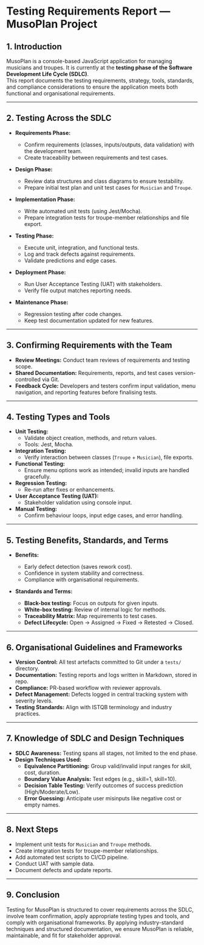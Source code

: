# Testing Requirements Report — MusoPlan Project

## 1. Introduction

MusoPlan is a console-based JavaScript application for managing musicians and troupes. It is currently at the **testing phase of the Software Development Life Cycle (SDLC)**.  
This report documents the testing requirements, strategy, tools, standards, and compliance considerations to ensure the application meets both functional and organisational requirements.

---

## 2. Testing Across the SDLC

- **Requirements Phase:**

  - Confirm requirements (classes, inputs/outputs, data validation) with the development team.
  - Create traceability between requirements and test cases.

- **Design Phase:**

  - Review data structures and class diagrams to ensure testability.
  - Prepare initial test plan and unit test cases for `Musician` and `Troupe`.

- **Implementation Phase:**

  - Write automated unit tests (using Jest/Mocha).
  - Prepare integration tests for troupe-member relationships and file export.

- **Testing Phase:**

  - Execute unit, integration, and functional tests.
  - Log and track defects against requirements.
  - Validate predictions and edge cases.

- **Deployment Phase:**

  - Run User Acceptance Testing (UAT) with stakeholders.
  - Verify file output matches reporting needs.

- **Maintenance Phase:**
  - Regression testing after code changes.
  - Keep test documentation updated for new features.

---

## 3. Confirming Requirements with the Team

- **Review Meetings:** Conduct team reviews of requirements and testing scope.
- **Shared Documentation:** Requirements, reports, and test cases version-controlled via Git.
- **Feedback Cycle:** Developers and testers confirm input validation, menu navigation, and reporting features before finalising tests.

---

## 4. Testing Types and Tools

- **Unit Testing:**
  - Validate object creation, methods, and return values.
  - Tools: Jest, Mocha.
- **Integration Testing:**
  - Verify interaction between classes (`Troupe` + `Musician`), file exports.
- **Functional Testing:**
  - Ensure menu options work as intended; invalid inputs are handled gracefully.
- **Regression Testing:**
  - Re-run after fixes or enhancements.
- **User Acceptance Testing (UAT):**
  - Stakeholder validation using console input.
- **Manual Testing:**
  - Confirm behaviour loops, input edge cases, and error handling.

---

## 5. Testing Benefits, Standards, and Terms

- **Benefits:**

  - Early defect detection (saves rework cost).
  - Confidence in system stability and correctness.
  - Compliance with organisational requirements.

- **Standards and Terms:**
  - **Black-box testing:** Focus on outputs for given inputs.
  - **White-box testing:** Review of internal logic for methods.
  - **Traceability Matrix:** Map requirements to test cases.
  - **Defect Lifecycle:** Open → Assigned → Fixed → Retested → Closed.

---

## 6. Organisational Guidelines and Frameworks

- **Version Control:** All test artefacts committed to Git under a `tests/` directory.
- **Documentation:** Testing reports and logs written in Markdown, stored in repo.
- **Compliance:** PR-based workflow with reviewer approvals.
- **Defect Management:** Defects logged in central tracking system with severity levels.
- **Testing Standards:** Align with ISTQB terminology and industry practices.

---

## 7. Knowledge of SDLC and Design Techniques

- **SDLC Awareness:** Testing spans all stages, not limited to the end phase.
- **Design Techniques Used:**
  - **Equivalence Partitioning:** Group valid/invalid input ranges for skill, cost, duration.
  - **Boundary Value Analysis:** Test edges (e.g., skill=1, skill=10).
  - **Decision Table Testing:** Verify outcomes of success prediction (High/Moderate/Low).
  - **Error Guessing:** Anticipate user misinputs like negative cost or empty names.

---

## 8. Next Steps

- Implement unit tests for `Musician` and `Troupe` methods.
- Create integration tests for troupe-member relationships.
- Add automated test scripts to CI/CD pipeline.
- Conduct UAT with sample data.
- Document defects and update reports.

---

## 9. Conclusion

Testing for MusoPlan is structured to cover requirements across the SDLC, involve team confirmation, apply appropriate testing types and tools, and comply with organisational frameworks. By applying industry-standard techniques and structured documentation, we ensure MusoPlan is reliable, maintainable, and fit for stakeholder approval.
